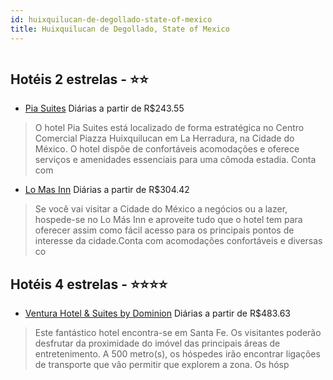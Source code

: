 ```yaml
---
id: huixquilucan-de-degollado-state-of-mexico
title: Huixquilucan de Degollado, State of Mexico
---
```


<center><img src="http://photos.hotelbeds.com/giata/46/461821/461821a_hb_a_002.jpg" alt="" /></center>


## Hotéis 2 estrelas - ⭐️⭐️

-    [Pia Suites](https://www.hurb.com/hoteis/huixquilucan-de-degollado/pia-suites-JNP-JP169749?cmp=18055) Diárias a partir de R$243.55
   > O hotel Pia Suites está localizado de forma estratégica no Centro Comercial Piazza Huixquilucan em La Herradura, na Cidade do México. O hotel dispõe de confortáveis acomodações e oferece serviços e amenidades essenciais para uma cômoda estadia. Conta com 
-    [Lo Mas Inn](https://www.hurb.com/hoteis/huixquilucan-de-degollado/lo-mas-inn-JNP-JP02253Q?cmp=18055) Diárias a partir de R$304.42
   > Se você vai visitar a Cidade do México a negócios ou a lazer, hospede-se no Lo Más Inn e aproveite tudo que o hotel tem para oferecer assim como fácil acesso para os principais pontos de interesse da cidade.Conta com acomodações confortáveis e diversas co

## Hotéis 4 estrelas - ⭐️⭐️⭐️⭐️

-    [Ventura Hotel & Suites by Dominion](https://www.hurb.com/hoteis/huixquilucan-de-degollado/ventura-hotel-suites-by-dominion-JNP-JP153340?cmp=18055) Diárias a partir de R$483.63
   > Este fantástico hotel encontra-se em Santa Fe. Os visitantes poderão desfrutar da proximidade do imóvel das principais áreas de entretenimento. A 500 metro(s), os hóspedes irão encontrar ligações de transporte que vão permitir que explorem a zona. Os hósp
